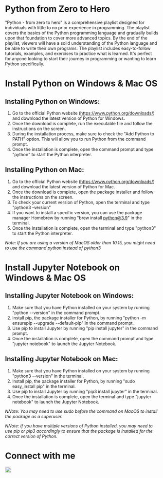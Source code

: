 # Python from Zero to Hero

"Python - from zero to hero" is a comprehensive playlist designed for individuals with little to no prior experience in programming. The playlist covers the basics of the Python programming language and gradually builds upon that foundation to cover more advanced topics. By the end of the playlist, viewers will have a solid understanding of the Python language and be able to write their own programs. The playlist includes easy-to-follow tutorials, examples, and exercises to practice what is learned. It's perfect for anyone looking to start their journey in programming or wanting to learn Python specifically.

# Install Python on Windows & Mac OS
## Installing Python on Windows:

1. Go to the official Python website (https://www.python.org/downloads/) and download the latest version of Python for Windows.
2. Once the download is complete, run the executable file and follow the instructions on the screen.
3. During the installation process, make sure to check the "Add Python to PATH" option. This will allow you to run Python from the command prompt.
4. Once the installation is complete, open the command prompt and type "python" to start the Python interpreter.

## Installing Python on Mac:

1. Go to the official Python website (https://www.python.org/downloads/) and download the latest version of Python for Mac.
2. Once the download is complete, open the package installer and follow the instructions on the screen.
3. To check your current version of Python, open the terminal and type "python3 -version"
4. If you want to install a specific version, you can use the package manager Homebrew by running "brew install python@3.9" in the terminal.
5. Once the installation is complete, open the terminal and type "python3" to start the Python interpreter.

<i>Note: If you are using a version of MacOS older than 10.15, you might need to use the command python instead of python3</i>

# Install Jupyter Notebook on Windows & Mac OS
## Installing Jupyter Notebook on Windows:

1. Make sure that you have Python installed on your system by running "python --version" in the command prompt.
2. Install pip, the package installer for Python, by running "python -m ensurepip --upgrade --default-pip" in the command prompt.
3. Use pip to install Jupyter by running "pip install jupyter" in the command prompt.
4. Once the installation is complete, open the command prompt and type "jupyter notebook" to launch the Jupyter Notebook.

## Installing Jupyter Notebook on Mac:

1. Make sure that you have Python installed on your system by running "python3 --version" in the terminal.
2. Install pip, the package installer for Python, by running "sudo easy_install pip" in the terminal.
3. Use pip to install Jupyter by running "pip3 install jupyter" in the terminal.
4. Once the installation is complete, open the terminal and type "jupyter notebook" to launch the Jupyter Notebook.

<i>NNote: You may need to use sudo before the command on MacOS to install the package as a superuser.</i>

<i>NNote: If you have multiple versions of Python installed, you may need to use pip or pip3 accordingly to ensure that the package is installed for the correct version of Python.</i>

# Connect with me
<a href="https://www.linkedin.com/in/bpst"><img src="https://icongr.am/fontawesome/linkedin.svg?color=white" width="20"></a>